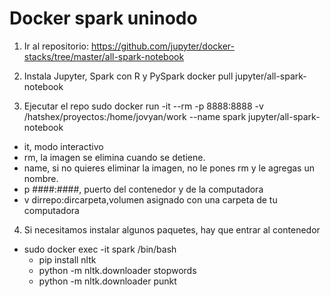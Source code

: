 # Docker spark uninodo

1) Ir al repositorio:
https://github.com/jupyter/docker-stacks/tree/master/all-spark-notebook

2) Instala Jupyter, Spark con R y PySpark
docker pull jupyter/all-spark-notebook 

3) Ejecutar el repo 
sudo  docker run -it --rm -p 8888:8888 -v /hatshex/proyectos:/home/jovyan/work --name spark jupyter/all-spark-notebook

  + it, modo interactivo
  + rm, la imagen se elimina cuando se detiene.
  + name, si no quieres eliminar la imagen, no le pones rm y le agregas un nombre.
  + p ####:####, puerto del contenedor y de la computadora
  + v dirrepo:dircarpeta,volumen asignado con una carpeta de tu computadora

4) Si necesitamos instalar algunos paquetes, hay que entrar al contenedor
  + sudo docker exec -it spark /bin/bash
    - pip install nltk
    - python -m nltk.downloader stopwords
    - python -m nltk.downloader punkt 
